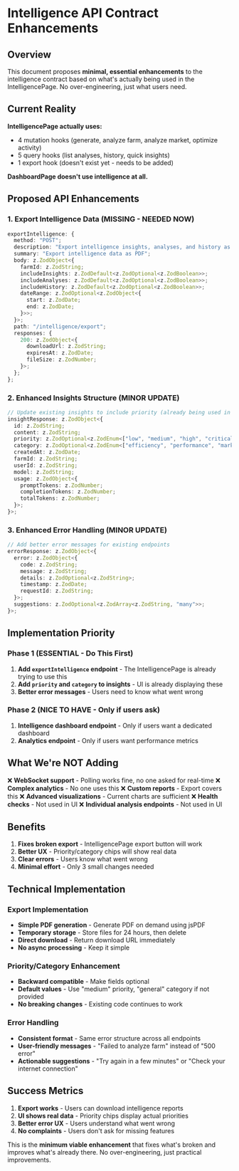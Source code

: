 # Intelligence API Contract Enhancements

## Overview
This document proposes **minimal, essential enhancements** to the intelligence contract based on what's actually being used in the IntelligencePage. No over-engineering, just what users need.

## Current Reality
**IntelligencePage actually uses:**
- 4 mutation hooks (generate, analyze farm, analyze market, optimize activity)
- 5 query hooks (list analyses, history, quick insights)
- 1 export hook (doesn't exist yet - needs to be added)

**DashboardPage doesn't use intelligence at all.**

## Proposed API Enhancements

### 1. Export Intelligence Data (MISSING - NEEDED NOW)

```typescript
exportIntelligence: {
  method: "POST";
  description: "Export intelligence insights, analyses, and history as PDF";
  summary: "Export intelligence data as PDF";
  body: z.ZodObject<{
    farmId: z.ZodString;
    includeInsights: z.ZodDefault<z.ZodOptional<z.ZodBoolean>>;
    includeAnalyses: z.ZodDefault<z.ZodOptional<z.ZodBoolean>>;
    includeHistory: z.ZodDefault<z.ZodOptional<z.ZodBoolean>>;
    dateRange: z.ZodOptional<z.ZodObject<{
      start: z.ZodDate;
      end: z.ZodDate;
    }>>;
  }>;
  path: "/intelligence/export";
  responses: {
    200: z.ZodObject<{
      downloadUrl: z.ZodString;
      expiresAt: z.ZodDate;
      fileSize: z.ZodNumber;
    }>;
  };
};
```

### 2. Enhanced Insights Structure (MINOR UPDATE)

```typescript
// Update existing insights to include priority (already being used in UI)
insightResponse: z.ZodObject<{
  id: z.ZodString;
  content: z.ZodString;
  priority: z.ZodOptional<z.ZodEnum<["low", "medium", "high", "critical"]>>; // ADD THIS
  category: z.ZodOptional<z.ZodEnum<["efficiency", "performance", "market", "sustainability", "risk"]>>; // ADD THIS
  createdAt: z.ZodDate;
  farmId: z.ZodString;
  userId: z.ZodString;
  model: z.ZodString;
  usage: z.ZodObject<{
    promptTokens: z.ZodNumber;
    completionTokens: z.ZodNumber;
    totalTokens: z.ZodNumber;
  }>;
}>;
```

### 3. Enhanced Error Handling (MINOR UPDATE)

```typescript
// Add better error messages for existing endpoints
errorResponse: z.ZodObject<{
  error: z.ZodObject<{
    code: z.ZodString;
    message: z.ZodString;
    details: z.ZodOptional<z.ZodString>;
    timestamp: z.ZodDate;
    requestId: z.ZodString;
  }>;
  suggestions: z.ZodOptional<z.ZodArray<z.ZodString, "many">>;
}>;
```

## Implementation Priority

### Phase 1 (ESSENTIAL - Do This First)
1. **Add `exportIntelligence` endpoint** - The IntelligencePage is already trying to use this
2. **Add `priority` and `category` to insights** - UI is already displaying these
3. **Better error messages** - Users need to know what went wrong

### Phase 2 (NICE TO HAVE - Only if users ask)
1. **Intelligence dashboard endpoint** - Only if users want a dedicated dashboard
2. **Analytics endpoint** - Only if users want performance metrics

## What We're NOT Adding

❌ **WebSocket support** - Polling works fine, no one asked for real-time
❌ **Complex analytics** - No one uses this
❌ **Custom reports** - Export covers this
❌ **Advanced visualizations** - Current charts are sufficient
❌ **Health checks** - Not used in UI
❌ **Individual analysis endpoints** - Not used in UI

## Benefits

1. **Fixes broken export** - IntelligencePage export button will work
2. **Better UX** - Priority/category chips will show real data
3. **Clear errors** - Users know what went wrong
4. **Minimal effort** - Only 3 small changes needed

## Technical Implementation

### Export Implementation
- **Simple PDF generation** - Generate PDF on demand using jsPDF
- **Temporary storage** - Store files for 24 hours, then delete
- **Direct download** - Return download URL immediately
- **No async processing** - Keep it simple

### Priority/Category Enhancement
- **Backward compatible** - Make fields optional
- **Default values** - Use "medium" priority, "general" category if not provided
- **No breaking changes** - Existing code continues to work

### Error Handling
- **Consistent format** - Same error structure across all endpoints
- **User-friendly messages** - "Failed to analyze farm" instead of "500 error"
- **Actionable suggestions** - "Try again in a few minutes" or "Check your internet connection"

## Success Metrics

1. **Export works** - Users can download intelligence reports
2. **UI shows real data** - Priority chips display actual priorities
3. **Better error UX** - Users understand what went wrong
4. **No complaints** - Users don't ask for missing features

This is the **minimum viable enhancement** that fixes what's broken and improves what's already there. No over-engineering, just practical improvements.
